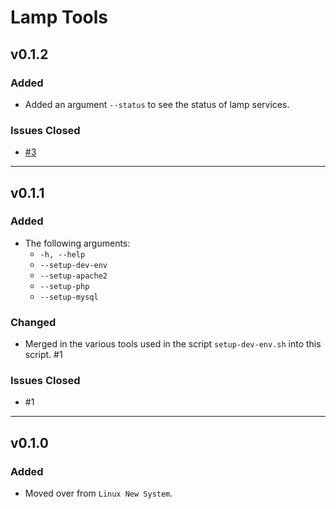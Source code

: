# Lamp Tools

## v0.1.2

### Added

- Added an argument `--status` to see the status of lamp services.

### Issues Closed

- [#3](https://github.com/projector22/lamp-tools/issues/3)

---

## v0.1.1

### Added

- The following arguments:
  - `-h, --help`
  - `--setup-dev-env`
  - `--setup-apache2`
  - `--setup-php`
  - `--setup-mysql`

### Changed

- Merged in the various tools used in the script `setup-dev-env.sh` into this script. #1

### Issues Closed

- #1

---

## v0.1.0

### Added

- Moved over from `Linux New System`.

